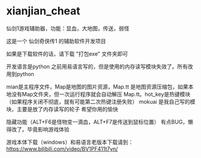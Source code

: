 # xianjian_cheat
仙剑1游戏辅助器，功能：显血，大地图，传送，弱怪

这是一个 仙剑奇侠传1 的辅助软件开发项目

如果是下载软件的话，请下载 "打包exe" 文件夹即可

开发语言是python 之前用易语言写的，但是使用的内存读写模块失效了。所有改用到python

mian是主程序文件，Map是地图的图片资源，Map.tt 是地图资源压缩包，如果本地没有Map文件夹，但一次运行程序就会自动解压 Map.tt。hot_key是热键模块（如果程序关闭不彻底，就有可能第二次热键注册失败） mokuai 是我自己写的模块，主要是放了内存读写的轮子 希望你用的愉快

隐藏功能（ALT+F6是怪物变一滴血，ALT+F7是传送到鼠标位置） 有点BUG，懒得改了。毕竟影响游戏体验

游戏本体下载（windows）和易语言老版本下载请到：https://www.bilibili.com/video/BV1PF411t7yn/
